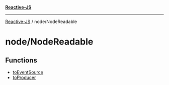 [**Reactive-JS**](../../README.md)

***

[Reactive-JS](../../README.md) / node/NodeReadable

# node/NodeReadable

## Functions

- [toEventSource](functions/toEventSource.md)
- [toProducer](functions/toProducer.md)
